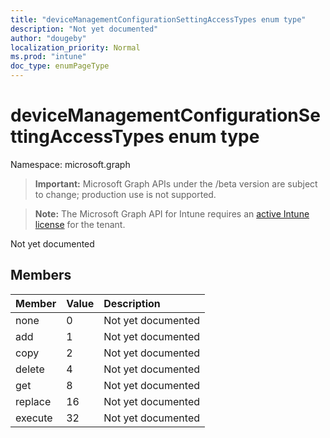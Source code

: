 ```yaml
---
title: "deviceManagementConfigurationSettingAccessTypes enum type"
description: "Not yet documented"
author: "dougeby"
localization_priority: Normal
ms.prod: "intune"
doc_type: enumPageType
---
```


# deviceManagementConfigurationSettingAccessTypes enum type

Namespace: microsoft.graph

> **Important:** Microsoft Graph APIs under the /beta version are subject to change; production use is not supported.

> **Note:** The Microsoft Graph API for Intune requires an [active Intune license](https://go.microsoft.com/fwlink/?linkid=839381) for the tenant.

Not yet documented

## Members
|Member|Value|Description|
|:---|:---|:---|
|none|0|Not yet documented|
|add|1|Not yet documented|
|copy|2|Not yet documented|
|delete|4|Not yet documented|
|get|8|Not yet documented|
|replace|16|Not yet documented|
|execute|32|Not yet documented|






